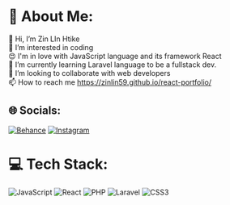 # 💫 About Me:
👋 Hi, I’m Zin LIn Htike<br>👀 I’m interested in coding<br>😍 I'm in love with JavaScript language and its framework React<br>🌱  I’m currently learning Laravel language to be a fullstack dev.<br>💞️ I’m looking to collaborate with web developers<br>📫 How to reach me https://zinlin59.github.io/react-portfolio/


## 🌐 Socials:
[![Behance](https://img.shields.io/badge/Behance-1769ff?logo=behance&logoColor=white)](https://behance.net/B.C.Sc) [![Instagram](https://img.shields.io/badge/Instagram-%23E4405F.svg?logo=Instagram&logoColor=white)](https://instagram.com/154zinlinhtike) 

# 💻 Tech Stack:
![JavaScript](https://img.shields.io/badge/javascript-%23323330.svg?style=for-the-badge&logo=javascript&logoColor=%23F7DF1E) ![React](https://img.shields.io/badge/react-%2320232a.svg?style=for-the-badge&logo=react&logoColor=%2361DAFB) ![PHP](https://img.shields.io/badge/php-%23777BB4.svg?style=for-the-badge&logo=php&logoColor=white) ![Laravel](https://img.shields.io/badge/laravel-%23FF2D20.svg?style=for-the-badge&logo=laravel&logoColor=white) ![CSS3](https://img.shields.io/badge/css3-%231572B6.svg?style=for-the-badge&logo=css3&logoColor=white)


<!-- Proudly created with GPRM ( https://gprm.itsvg.in ) -->
